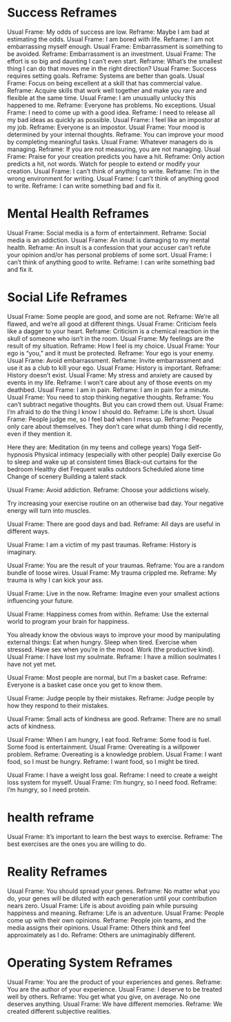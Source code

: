 # Success Reframes
Usual Frame: My odds of success are low. Reframe: Maybe I am bad at estimating the odds.
Usual Frame: I am bored with life. Reframe: I am not embarrassing myself enough.
Usual Frame: Embarrassment is something to be avoided. Reframe: Embarrassment is an investment.
Usual Frame: The effort is so big and daunting I can’t even start. Reframe: What’s the smallest thing I can do that moves me in the right direction?
Usual Frame: Success requires setting goals. Reframe: Systems are better than goals.
Usual Frame: Focus on being excellent at a skill that has commercial value. Reframe: Acquire skills that work well together and make you rare and flexible at the same time.
Usual Frame: I am unusually unlucky this happened to me. Reframe: Everyone has problems. No exceptions.
Usual Frame: I need to come up with a good idea. Reframe: I need to release all my bad ideas as quickly as possible.
Usual Frame: I feel like an impostor at my job. Reframe: Everyone is an impostor.
Usual Frame: Your mood is determined by your internal thoughts. Reframe: You can improve your mood by completing meaningful tasks.
Usual Frame: Whatever managers do is managing. Reframe: If you are not measuring, you are not managing.
Usual Frame: Praise for your creation predicts you have a hit. Reframe: Only action predicts a hit, not words. Watch for people to extend or modify your creation.
Usual Frame: I can’t think of anything to write. Reframe: I’m in the wrong environment for writing.
Usual Frame: I can’t think of anything good to write. Reframe: I can write something bad and fix it.

# Mental Health Reframes

Usual Frame: Social media is a form of entertainment. Reframe: Social media is an addiction.
Usual Frame: An insult is damaging to my mental health. Reframe: An insult is a confession that your accuser can’t refute your opinion and/or has personal problems of some sort.
Usual Frame: I can’t think of anything good to write. Reframe: I can write something bad and fix it.

# Social Life Reframes
Usual Frame: Some people are good, and some are not. Reframe: We’re all flawed, and we’re all good at different things.
Usual Frame: Criticism feels like a dagger to your heart. Reframe: Criticism is a chemical reaction in the skull of someone who isn’t in the room.
Usual Frame: My feelings are the result of my situation. Reframe: How I feel is my choice.
Usual Frame: Your ego is “you,” and it must be protected. Reframe: Your ego is your enemy.
Usual Frame: Avoid embarrassment. Reframe: Invite embarrassment and use it as a club to kill your ego.
Usual Frame: History is important. Reframe: History doesn’t exist.
Usual Frame: My stress and anxiety are caused by events in my life. Reframe: I won’t care about any of those events on my deathbed.
Usual Frame: I am in pain. Reframe: I am in pain for a minute.
Usual Frame: You need to stop thinking negative thoughts. Reframe: You can’t subtract negative thoughts. But you can crowd them out.
Usual Frame: I’m afraid to do the thing I know I should do. Reframe: Life is short.
Usual Frame: People judge me, so I feel bad when I mess up. Reframe: People only care about themselves. They don’t care what dumb thing I did recently, even if they mention it.


Here they are:
Meditation (in my teens and college years) Yoga
Self-hypnosis
Physical intimacy (especially with other people) Daily exercise
Go to sleep and wake up at consistent times Black-out curtains for the bedroom
Healthy diet
Frequent walks outdoors
Scheduled alone time
Change of scenery
Building a talent stack

Usual Frame: Avoid addiction. Reframe: Choose your addictions wisely.

Try increasing your exercise routine on an otherwise bad day. Your negative energy will turn into muscles. 

Usual Frame: There are good days and bad. Reframe: All days are useful in different ways.

Usual Frame: I am a victim of my past traumas. Reframe: History is imaginary.

Usual Frame: You are the result of your traumas. Reframe: You are a random bundle of loose wires.
Usual Frame: My trauma crippled me. Reframe: My trauma is why I can kick your ass.

Usual Frame: Live in the now. Reframe: Imagine even your smallest actions influencing your future.


Usual Frame: Happiness comes from within. Reframe: Use the external world to program your brain for happiness.

You already know the obvious ways to improve your mood by manipulating external things:
Eat when hungry.
Sleep when tired.
Exercise when stressed.
Have sex when you’re in the mood. Work (the productive kind).
Usual Frame: I have lost my soulmate.
Reframe: I have a million soulmates I have not yet met.

Usual Frame: Most people are normal, but I’m a basket case. Reframe: Everyone is a basket case once you get to know them.

Usual Frame: Judge people by their mistakes. Reframe: Judge people by how they respond to their mistakes.

Usual Frame: Small acts of kindness are good. Reframe: There are no small acts of kindness.

Usual Frame: When I am hungry, I eat food. Reframe: Some food is fuel. Some food is entertainment.
Usual Frame: Overeating is a willpower problem. Reframe: Overeating is a knowledge problem.
Usual Frame: I want food, so I must be hungry. Reframe: I want food, so I might be tired.

Usual Frame: I have a weight loss goal. Reframe: I need to create a weight loss system for myself.
Usual Frame: I’m hungry, so I need food. Reframe: I’m hungry, so I need protein.

# health reframe
Usual Frame: It’s important to learn the best ways to exercise. Reframe: The best exercises are the ones you are willing to do.

# Reality Reframes
Usual Frame: You should spread your genes. Reframe: No matter what you do, your genes will be diluted with each generation until your contribution nears zero.
Usual Frame: Life is about avoiding pain while pursuing happiness and meaning. Reframe: Life is an adventure.
Usual Frame: People come up with their own opinions. Reframe: People join teams, and the media assigns their opinions.
Usual Frame: Others think and feel approximately as I do. Reframe: Others are unimaginably different.

# Operating System Reframes
Usual Frame: You are the product of your experiences and genes. Reframe: You are the author of your experience.
Usual Frame: I deserve to be treated well by others. Reframe: You get what you give, on average. No one deserves anything.
Usual Frame: We have different memories. Reframe: We created different subjective realities.